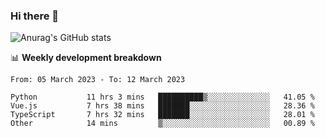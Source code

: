 ### Hi there 👋
![Anurag's GitHub stats](https://github-readme-stats.vercel.app/api?username=jami1024&show_icons=true&theme=radical)

📊 **Weekly development breakdown**
<!--START_SECTION:waka-->

```text
From: 05 March 2023 - To: 12 March 2023

Python           11 hrs 3 mins   ██████████▒░░░░░░░░░░░░░░   41.05 %
Vue.js           7 hrs 38 mins   ███████░░░░░░░░░░░░░░░░░░   28.36 %
TypeScript       7 hrs 32 mins   ███████░░░░░░░░░░░░░░░░░░   28.01 %
Other            14 mins         ▒░░░░░░░░░░░░░░░░░░░░░░░░   00.89 %
```

<!--END_SECTION:waka-->
<!--
**jami1024/jami1024** is a ✨ _special_ ✨ repository because its `README.md` (this file) appears on your GitHub profile.

Here are some ideas to get you started:

- 🔭 I’m currently working on ...
- 🌱 I’m currently learning ...
- 👯 I’m looking to collaborate on ...
- 🤔 I’m looking for help with ...
- 💬 Ask me about ...
- 📫 How to reach me: ...
- 😄 Pronouns: ...
- ⚡ Fun fact: ...
-->
